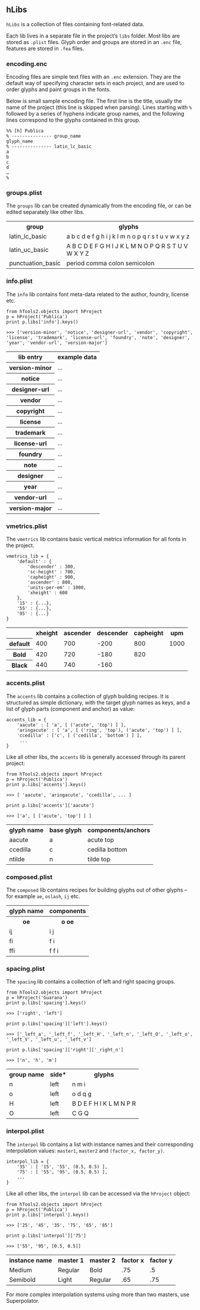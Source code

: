 ## hLibs

`hLibs` is a collection of files containing font-related data.

Each lib lives in a separate file in the project’s `libs` folder. Most libs are stored as `.plist` files. Glyph order and groups are stored in an `.enc` file, features are stored in `.fea` files.

### encoding.enc

Encoding files are simple text files with an `.enc` extension. They are the default way of specifying character sets in each project, and are used to order glyphs and paint groups in the fonts.

Below is small sample encoding file. The first line is the title, usually the name of the project (this line is skipped when parsing). Lines starting with `% ` followed by a series of hyphens indicate group names, and the following lines correspond to the glyphs contained in this group.

    %% [h] Publica
    % --------------- group_name
    glyph_name
    % --------------- latin_lc_basic
    a
    b
    c
    d
	…
    %

### groups.plist

The `groups` lib can be created dynamically from the encoding file, or can be edited separately like other libs.

<table>
	<tr>
		<th>group</th>
		<th>glyphs</th>
	</tr>
	<tr>
		<td>latin_lc_basic</td>
		<td>a b c d e f g h i j k l m n o p q r s t u v w x y z</td>
	</tr>
	<tr>
		<td>latin_uc_basic</td>
		<td>A B C D E F G H I J K L M N O P Q R S T U V W X Y Z</td>
	</tr>
	<tr>
		<td>punctuation_basic</td>
		<td>period comma colon semicolon</td>
	</tr>
</table>

### info.plist

The `info` lib contains font meta-data related to the author, foundry, license etc.

    from hTools2.objects import hProject
    p = hProject('Publica')
    print p.libs['info'].keys()

    >>> ['version-minor', 'notice', 'designer-url', 'vendor', 'copyright', 'license', 'trademark', 'license-url', 'foundry', 'note', 'designer', 'year', 'vendor-url', 'version-major']

<table>
	<tr>
		<th>lib entry</th>
		<th>example data</th>
	</tr>
	<tr>
		<th>version-minor</th>
		<td>...</td>
	</tr>
	<tr>
		<th>notice</th>
		<td>...</td>
	</tr>
	<tr>
		<th>designer-url</th>
		<td>...</td>
	</tr>
	<tr>
		<th>vendor</th>
		<td>...</td>
	</tr>
	<tr>
		<th>copyright</th>
		<td>...</td>
	</tr>
	<tr>
		<th>license</th>
		<td>...</td>
	</tr>
	<tr>
		<th>trademark</th>
		<td>...</td>
	</tr>
	<tr>
		<th>license-url</th>
		<td>...</td>
	</tr>
	<tr>
		<th>foundry</th>
		<td>...</td>
	</tr>
	<tr>
		<th>note</th>
		<td>...</td>
	</tr>
	<tr>
		<th>designer</th>
		<td>...</td>
	</tr>
	<tr>
		<th>year</th>
		<td>...</td>
	</tr>
	<tr>
		<th>vendor-url</th>
		<td>...</td>
	</tr>
	<tr>
		<th>version-major</th>
		<td>...</td>
	</tr>
</table>

### vmetrics.plist

The `vmetrics` lib contains basic vertical metrics information for all fonts in the project.

    vmetrics_lib = {
        'default' : {
            'descender' : 300,
            'sc-height' : 700,
            'capheight' : 900,
            'ascender' : 800,
            'units-per-em' : 1000,
            'xheight' : 600
        },
        '15' : {...},
        '55' : {...},
        '95' : {...}
    }

<table>
	<tr>
		<th></th>
		<th>xheight</th>
		<th>ascender</th>
		<th>descender</th>
		<th>capheight</th>
		<th>upm</th>
	</tr>
	<tr>
		<th>default</th>
		<td>400</td>
		<td>700</td>
		<td>-200</td>
		<td>800</td>
		<td>1000</td>
	</tr>
	<tr>
		<th>Bold</th>
		<td>420</td>
		<td>720</td>
		<td>-180</td>
		<td>820</td>
		<td></td>
	</tr>
	<tr>
		<th>Black</th>
		<td>440</td>
		<td>740</td>
		<td>-160</td>
		<td></td>
		<td></td>
	</tr>
</table>

### accents.plist

The `accents` lib contains a collection of glyph building recipes. It is structured as simple dictionary, with the target glyph names as keys, and a list of glyph parts (component and anchor) as value:

    accents_lib = {
        'aacute' : [ 'a', [ ('acute', 'top') ] ],
        'aringacute' : [ 'a', [ ('ring', 'top'), ('acute', 'top') ] ],
        'ccedilla' : ['c', [ ('cedilla', 'bottom') ] ],
         ...
    }

Like all other libs, the `accents` lib is generally accessed through its parent project:

    from hTools2.objects import hProject
    p = hProject('Publica')
    print p.libs['accents'].keys()

    >>> [ 'aacute', 'aringacute', 'ccedilla', ... ]

    print p.libs['accents']['aacute']

    >>> ['a', [ ['acute', 'top'] ] ]

<table>
	<tr>
		<th>glyph name</th>
		<th>base glyph</th>
		<th>components/anchors</th>
	</tr>
	<tr>
		<td>aacute</td>
		<td>a</td>
		<td>acute top</td>
	</tr>
	<tr>
		<td>ccedilla</td>
		<td>c</td>
		<td>cedilla bottom</td>
	</tr>
	<tr>
		<td>ntilde</td>
		<td>n</td>
		<td>tilde top</td>
	</tr>
</table>

### composed.plist

The `composed` lib contains recipes for building glyphs out of other glyphs – for example `ae`, `oslash`, `ij` etc.

<table>
	<tr>
		<th>glyph name</th>
		<th>components</th>
	</tr>
	<tr>
		<th>oe</th>
		<th>o oe</th>
	</tr>
	<tr>
		<td>ij</td>
		<td>i j</td>
	</tr>
	<tr>
		<td>fi</td>
		<td>f i</td>
	</tr>
	<tr>
		<td>ffi</td>
		<td>f f i</td>
	</tr>
</table>

### spacing.plist

The `spacing` lib contains a collection of left and right spacing groups.

    from hTools2.objects import hProject
    p = hProject('Guarana')
    print p.libs['spacing'].keys()

    >>> ['right', 'left']

    print p.libs['spacing']['left'].keys()

    >>> ['_left_a', '_left_f', '_left_H', '_left_n', '_left_O', '_left_o', '_left_V', '_left_u', '_left_v']

    print p.libs['spacing']['right']['_right_n']

    >>> ['n', 'h', 'm']

<table>
	<tr>
		<th>group name</th>
		<th>side*</th>
		<th>glyphs</th>
	</tr>
	<tr>
		<td>n</td>
		<td>left</td>
		<td>n m i</td>
	</tr>
	<tr>
		<td>o</td>
		<td>left</td>
		<td>o d q g</td>
	</tr>
	<tr>
		<td>H</td>
		<td>left</td>
		<td>B D E F H I K L M N P R</td>
	</tr>
	<tr>
		<td>O</td>
		<td>left</td>
		<td>C G Q</td>
	</tr>
</table>

### interpol.plist

The `interpol` lib contains a list with instance names and their corresponding interpolation values: `master1`, `master2` and `(factor_x, factor_y)`.

    interpol_lib = {
        '35' : [ '15', '55', (0.5, 0.5) ],
        '75' : [ '55', '95', (0.5, 0.5) ],
        ...
    }

Like all other libs, the `interpol` lib can be accessed via the `hProject` object:

    from hTools2.objects import hProject
    p = hProject('Publica')
    print p.libs['interpol'].keys()

    >>> ['25', '45', '35', '75', '65', '85']

    print p.libs['interpol']['75']

    >>> ['55', '95', [0.5, 0.5]]

<table>
	<tr>
		<th>instance name</th>
		<th>master 1</th>
		<th>master 2</th>
		<th>factor x</th>
		<th>factor y</th>
	</tr>
	<tr>
		<td>Medium</td>
		<td>Regular</td>
		<td>Bold</td>
		<td>.75</td>
		<td>.5</td>
	</tr>
	<tr>
		<td>Semibold</td>
		<td>Light</td>
		<td>Regular</td>
		<td>.65</td>
		<td>.75</td>
	</tr>
</table>

For more complex interpolation systems using more than two masters, use Superpolator.
